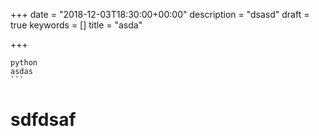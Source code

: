 +++
date = "2018-12-03T18:30:00+00:00"
description = "dsasd"
draft = true
keywords = []
title = "asda"

+++
    
    
    
    
    python
    asdas
    ```

# sdfdsaf